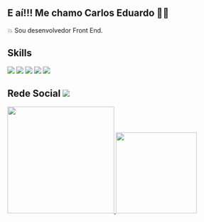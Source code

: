 ## E aí!!! Me chamo Carlos Eduardo 🤙😛

💥 Sou desenvolvedor Front End.

## Skills
<img src="https://img.shields.io/badge/HTML5-E34F26?style=for-the-badge&logo=html5&logoColor=white" /> <img src="https://img.shields.io/badge/CSS3-1572B6?style=for-the-badge&logo=css3&logoColor=white" />  <img src="https://img.shields.io/badge/JavaScript-F7DF1E?style=for-the-badge&logo=javascript&logoColor=black" /> <img src="https://img.shields.io/badge/Visual_Studio_Code-0078D4?style=for-the-badge&logo=visual%20studio%20code&logoColor=white" /> <img src="https://img.shields.io/badge/GIT-E44C30?style=for-the-badge&logo=git&logoColor=white" /> 

## Rede Social <a href="https://www.linkedin.com/in/carlos-eduardo-sousa-silva-35297a1ba/"> <img src="https://img.shields.io/badge/LinkedIn-0077B5?style=for-the-badge&logo=linkedin&logoColor=white /n"/> 


<img height="240em" src="https://github-readme-stats.vercel.app/api/top-langs/?username=carlooss89&bg_color=00000000&https://github.com/anuraghazra/github-readme-stats" />
<img  height="182em" src="https://github-readme-stats.vercel.app/api?username=carlooss89&show_icons=true&bg_color=00000000" />










